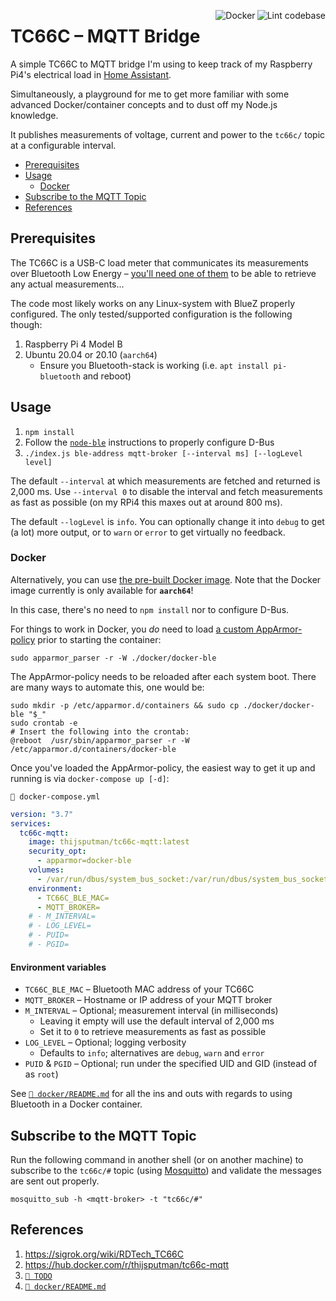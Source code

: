 <!-- markdownlint-disable no-inline-html -->
<p>
  <img
    src="https://github.com/thijsputman/tc66c-mqtt/workflows/Lint%20codebase/badge.svg?branch=main"
    title="Lint codebase" align="right"/>
  <img
    src="https://github.com/thijsputman/tc66c-mqtt/workflows/Docker/badge.svg?branch=main"
    title="Docker" align="right"/>
</p>
<!-- markdownlint-enable no-inline-html -->

# TC66C – MQTT Bridge

A simple TC66C to MQTT bridge I'm using to keep track of my Raspberry Pi4's
electrical load in
[Home Assistant](https://github.com/thijsputman/home-assistant-config).

Simultaneously, a playground for me to get more familiar with some advanced
Docker/container concepts and to dust off my Node.js knowledge.

It publishes measurements of voltage, current and power to the `tc66c/` topic at
a configurable interval.

- [Prerequisites](#prerequisites)
- [Usage](#usage)
  - [Docker](#docker)
- [Subscribe to the MQTT Topic](#subscribe-to-the-mqtt-topic)
- [References](#references)

## Prerequisites

The TC66C is a USB-C load meter that communicates its measurements over
Bluetooth Low Energy –
[you'll need one of them](https://www.aliexpress.com/item/32968303350.html) to
be able to retrieve any actual measurements...

The code most likely works on any Linux-system with BlueZ properly configured.
The only tested/supported configuration is the following though:

1. Raspberry Pi 4 Model B
2. Ubuntu 20.04 or 20.10 (`aarch64`)
   - Ensure you Bluetooth-stack is working (i.e. `apt install pi-bluetooth` and
     reboot)

## Usage

1. `npm install`
2. Follow the [`node-ble`](https://github.com/chrvadala/node-ble) instructions
   to properly configure D-Bus
3. `./index.js ble-address mqtt-broker [--interval ms] [--logLevel level]`

The default `--interval` at which measurements are fetched and returned is 2,000
ms. Use `--interval 0` to disable the interval and fetch measurements as fast as
possible (on my RPi4 this maxes out at around 800 ms).

The default `--logLevel` is `info`. You can optionally change it into `debug` to
get (a lot) more output, or to `warn` or `error` to get virtually no feedback.

### Docker

Alternatively, you can use
[the pre-built Docker image](https://hub.docker.com/r/thijsputman/tc66c-mqtt).
Note that the Docker image currently is only available for **`aarch64`**!

In this case, there's no need to `npm install` nor to configure D-Bus.

For things to work in Docker, you _do_ need to load
[a custom AppArmor-policy](./docker/docker-ble) prior to starting the container:

```shell
sudo apparmor_parser -r -W ./docker/docker-ble
```

The AppArmor-policy needs to be reloaded after each system boot. There are many
ways to automate this, one would be:

```shell
sudo mkdir -p /etc/apparmor.d/containers && sudo cp ./docker/docker-ble "$_"
sudo crontab -e
# Insert the following into the crontab:
@reboot  /usr/sbin/apparmor_parser -r -W /etc/apparmor.d/containers/docker-ble
```

Once you've loaded the AppArmor-policy, the easiest way to get it up and running
is via `docker-compose up [-d]`:

`📄 docker-compose.yml`

```yaml
version: "3.7"
services:
  tc66c-mqtt:
    image: thijsputman/tc66c-mqtt:latest
    security_opt:
      - apparmor=docker-ble
    volumes:
      - /var/run/dbus/system_bus_socket:/var/run/dbus/system_bus_socket
    environment:
      - TC66C_BLE_MAC=
      - MQTT_BROKER=
    # - M_INTERVAL=
    # - LOG_LEVEL=
    # - PUID=
    # - PGID=
```

#### Environment variables

- `TC66C_BLE_MAC` – Bluetooth MAC address of your TC66C
- `MQTT_BROKER` – Hostname or IP address of your MQTT broker
- `M_INTERVAL` – Optional; measurement interval (in milliseconds)
  - Leaving it empty will use the default interval of 2,000 ms
  - Set it to `0` to retrieve measurements as fast as possible
- `LOG_LEVEL` – Optional; logging verbosity
  - Defaults to `info`; alternatives are `debug`, `warn` and `error`
- `PUID` & `PGID` – Optional; run under the specified UID and GID (instead of as
  `root`)

See [`📄 docker/README.md`](./docker/README.md#docker-and-bluetooth) for all the
ins and outs with regards to using Bluetooth in a Docker container.

## Subscribe to the MQTT Topic

Run the following command in another shell (or on another machine) to subscribe
to the `tc66c/#` topic (using [Mosquitto](https://mosquitto.org/)) and validate
the messages are sent out properly.

```shell
mosquitto_sub -h <mqtt-broker> -t "tc66c/#"
```

## References

1. <https://sigrok.org/wiki/RDTech_TC66C>
2. <https://hub.docker.com/r/thijsputman/tc66c-mqtt>
3. [`📄 TODO`](./TODO)
4. [`📄 docker/README.md`](./docker/README.md)
